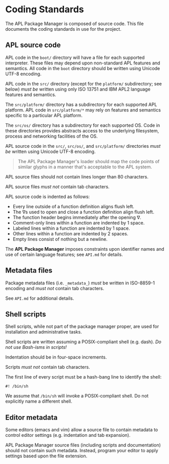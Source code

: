 Coding Standards
================

The APL Package Manager is composed of source code. This file
documents the coding standards in use for the project.

APL source code
---------------

APL code in the `boot/` directory will have a file for each supported
interpreter. These files may depend upon non-standard APL features and
semantics. All code in the `boot` directory should be written using
Unicode UTF-8 encoding.

APL code in the `src/` directory (except for the `platform/` subdirectory;
see below) *must be* written using only ISO 13751 and IBM APL2 language
features and semantics.

The `src/platform/` directory has a subdirectory for each supported APL
platform. APL code in `src/platform/*` may rely on features and semantics
specific to a particular APL platform.

The `src/os/` directory has a subdirectory for each supported OS. Code in
these directories provides abstracts access to the underlying filesystem,
process and networking facilities of the OS.

APL source code in the `src/`, `src/os/`, and `src/platform/` directories
*must be* written using Unicode UTF-8 encoding.

> The APL Package Manager's loader should map the code points of
  similar glyphs in a manner that's acceptable to the APL system.

APL source files should not contain lines longer than 80 characters.

APL source files *must not* contain tab characters.

APL source code is indented as follows:

* Every line outside of a function definition aligns flush left.
* The ∇s used to open and close a function definition align flush left.
* The function header begins immediately after the opening ∇.
* Comment-only lines within a function are indented by 1 space.
* Labeled lines within a function are indented by 1 space.
* Other lines within a function are indented by 2 spaces.
* Empty lines consist of nothing but a newline.

The **APL Package Manager** imposes constraints upon identifier names
and use of certain language features; see `API.md` for details.

Metadata files
--------------

Package metadata files (i.e. `_metadata_`) *must* be written in
ISO-8859-1 encoding and *must not* contain tab characters.

See `API.md` for additional details.

Shell scripts
-------------

Shell scripts, while not part of the package manager proper, are used
for installation and administrative tasks.

Shell scripts are written assuming a POSIX-compliant shell (e.g. dash).
*Do not use Bash-isms in scripts!*

Indentation should be in four-space increments.

Scripts *must not* contain tab characters.

The first line of every script must be a hash-bang line to identify
the shell:

```
#! /bin/sh
```

We assume that `/bin/sh` will invoke a POSIX-compliant shell. Do not
explicitly name a different shell.

Editor metadata
---------------

Some editors (emacs and vim) allow a source file to contain metadata to
control editor settings (e.g. indentation and tab expansion).

APL Package Manager source files (including scripts and documentation)
should not contain such metadata. Instead, program your editor to apply
settings based upon the file extension.
